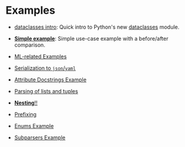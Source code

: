 # Examples
- [dataclasses intro](dataclasses/README.md): Quick intro to Python's new [dataclasses](https://docs.python.org/3.7/library/dataclasses.html) module.
 
- **[Simple example](simple/basic.py)**: Simple use-case example with a before/after comparison.

- [ML-related Examples](ML/README.md) 

- [Serialization to `json`/`yaml`](serialization/README.md)

- [Attribute Docstrings Example](docstrings/README.md)

- [Parsing of lists and tuples](container_types/README.md)

- [**Nesting**!!](nesting/README.md)

- [Prefixing](prefixing/README.md)

- [Enums Example](enums/README.md)

- [Subparsers Example](subparsers/README.md)